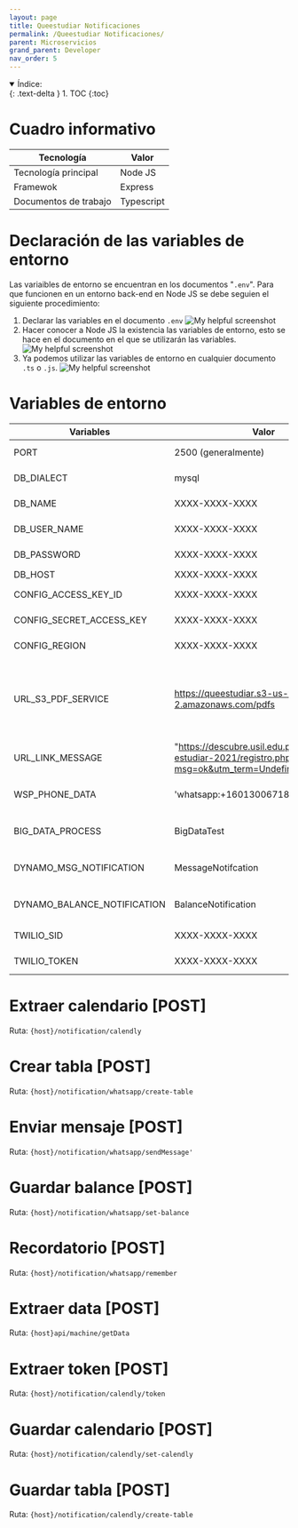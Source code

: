 ```yaml
---
layout: page
title: Queestudiar Notificaciones
permalink: /Queestudiar Notificaciones/
parent: Microservicios
grand_parent: Developer
nav_order: 5
---
```


<details open markdown="block">
  <summary>
    Índice:
  </summary>
  {: .text-delta }
1. TOC
{:toc}
</details>

# Cuadro informativo

| Tecnología      | Valor |
| ----------- | ----------- |
| Tecnología principal      | Node JS      |
| Framewok   | Express        |
| Documentos de trabajo | Typescript |

# Declaración de las variables de entorno
Las variaibles de entorno se encuentran en los documentos "`.env`". Para que funcionen en un entorno back-end en Node JS se debe seguien el siguiente procedimiento:
  1. Declarar las variables en el documento `.env`
    ![My helpful screenshot](https://cdn.discordapp.com/attachments/955522800918085684/1022156594936565811/unknown.png)
  1. Hacer conocer a Node JS la existencia las variables de entorno, esto se hace en el documento en el que se utilizarán las variables.
    ![My helpful screenshot](https://cdn.discordapp.com/attachments/955522800918085684/1013792240067420261/unknown.png)
  1. Ya podemos utilizar las variables de entorno en cualquier documento `.ts` o `.js`.
    ![My helpful screenshot](https://cdn.discordapp.com/attachments/955522800918085684/1013792103102423050/unknown.png)

<!-- El contenido de las variables de entorno se muestran a continuación:

{% highlight .env %}
  PORT=2000

  # DATA BASE CONFIGS
  DB_DIALECT=mysql
  DB_NAME=XXXX-XXXX-XXXX
  DB_USER_NAME=XXXX-XXXX-XXXX
  DB_PASSWORD=XXXX-XXXX-XXXX
  DB_HOST=XXXX-XXXX-XXXX

  TOKEN_SECRET=34534345345gdfg234234fd343

  # SUPLIERS SERVICES
  # aws
  CONFIG_ACCESS_KEY_ID=XXXX-XXXX-XXXX
  CONFIG_SECRET_ACCESS_KEY=XXXX-XXXX-XXXX
  CONFIG_REGION=us-west-2

  # dynamoDb
  BYNAMO_BIG_DATA=BigDataTest

  # twilio
  TWILIO_SID=XXXX-XXXX-XXXX
  TWILIO_TOKEN=XXXX-XXXX-XXXX



{% endhighlight %}
 -->
<!--  -->

# Variables de entorno

| Variables                   | Valor                                 | Descripción |
| -----------                 | -----------                           | ----------- |
| PORT                  | 2500 (generalmente)                         | Puerto localhost en modo de dearrollo |
| DB_DIALECT                  | mysql                         | Motor de la base de datos utilizado |
| DB_NAME                     | XXXX-XXXX-XXXX           | Nombre de la base de datos |
| DB_USER_NAME                | XXXX-XXXX-XXXX                              | Nombre de usuario de BD |
| DB_PASSWORD                 | XXXX-XXXX-XXXX                      | Contraseña de la BD |
| DB_HOST                     | XXXX-XXXX-XXXX         | Host de la BD |
| CONFIG_ACCESS_KEY_ID                   | XXXX-XXXX-XXXX | AccessKeyId de AWS |
| CONFIG_SECRET_ACCESS_KEY                   | XXXX-XXXX-XXXX | SecretAccessKeyId de AWS |
| CONFIG_REGION                   | XXXX-XXXX-XXXX | Ubicación de servicio de AWS |
| URL_S3_PDF_SERVICE                   | https://queestudiar.s3-us-west-2.amazonaws.com/pdfs | Ubicación de la carpeta de pdfs en el servicio S3 de AWS, cambioa según la configuración del administrador. |
| URL_LINK_MESSAGE                   | "https://descubre.usil.edu.pe/test/que-estudiar-2021/registro.php?msg=ok&utm_term=Undefined&reference" | Link del servicio de mensajería de USIL |
| WSP_PHONE_DATA                   | 'whatsapp:+16013006718' | whatsapp para el envío de mensajería. |
| BIG_DATA_PROCESS                   | BigDataTest | Nombre de la tabla BigDataTest de DynamoDB |
| DYNAMO_MSG_NOTIFICATION                   | MessageNotifcation | Nombre de la tabla MessageNotifcation de DynamoDB |
| DYNAMO_BALANCE_NOTIFICATION                   | BalanceNotification | Nombre de la tabla BalanceNotification de DynamoDB |
| TWILIO_SID | XXXX-XXXX-XXXX | Id del servicio de twilio |
| TWILIO_TOKEN |XXXX-XXXX-XXXX  | Token del servicio de twilio |

# Extraer calendario [POST]
Ruta: `{host}/notification/calendly`

# Crear tabla [POST]
Ruta: `{host}/notification/whatsapp/create-table`

# Enviar mensaje [POST]
Ruta: `{host}/notification/whatsapp/sendMessage'`

# Guardar balance [POST]
Ruta: `{host}/notification/whatsapp/set-balance`

# Recordatorio [POST]
Ruta: `{host}/notification/whatsapp/remember`

# Extraer data [POST]
Ruta: `{host}api/machine/getData`

# Extraer token [POST]
Ruta: `{host}/notification/calendly/token`

# Guardar calendario [POST]
Ruta: `{host}/notification/calendly/set-calendly`

# Guardar tabla [POST]
Ruta: `{host}/notification/calendly/create-table`
